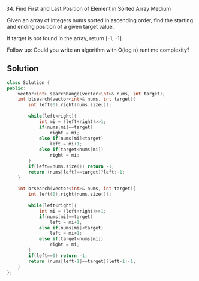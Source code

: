 34. Find First and Last Position of Element in Sorted Array
Medium

Given an array of integers nums sorted in ascending order, find the starting and ending position of a given target value.

If target is not found in the array, return [-1, -1].

Follow up: Could you write an algorithm with O(log n) runtime complexity?

## Solution

```C++
class Solution {
public:
    vector<int> searchRange(vector<int>& nums, int target);
    int blsearch(vector<int>& nums, int target){
        int left(0),right(nums.size());
        
        while(left<right){
            int mi = (left+right)>>1;
            if(nums[mi]==target)
                right = mi;
            else if(nums[mi]<target)
                left = mi+1;
            else if(target<nums[mi])
                right = mi;
        }
        if(left==nums.size()) return -1;
        return (nums[left]==target)?left:-1;
    }
    
    int brsearch(vector<int>& nums, int target){
        int left(0),right(nums.size());
        
        while(left<right){
            int mi = (left+right)>>1;
            if(nums[mi]==target)
                left = mi+1;
            else if(nums[mi]<target)
                left = mi+1;
            else if(target<nums[mi])
                right = mi;
        }
        if(left==0) return -1;
        return (nums[left-1]==target)?left-1:-1;
    }
};
```